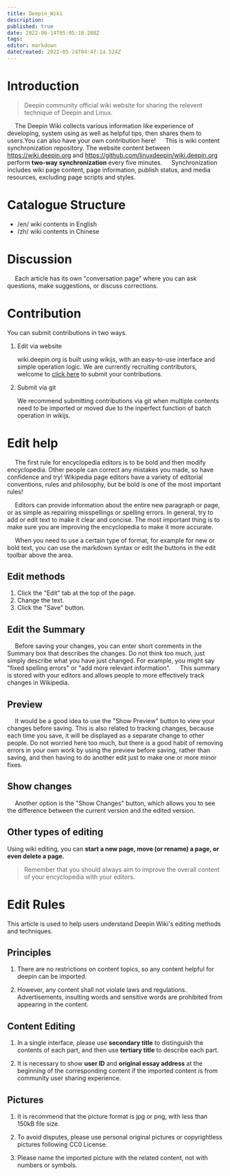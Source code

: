 ```yaml
---
title: Deepin_Wiki
description: 
published: true
date: 2022-06-14T05:05:18.208Z
tags: 
editor: markdown
dateCreated: 2022-05-24T04:47:14.524Z
---
```


# Introduction

 > Deepin community official wiki website for sharing the relevent technique of Deepin and Linux.
 
&emsp; The Deepin Wiki collects various information like experience of developing, system using  as well as helpful tips, then shares them to users.You can also have your own contribution here!
&emsp; This is wiki content synchronization repository. The website content between https://wiki.deepin.org and https://github.com/linuxdeepin/wiki.deepin.org perform **two-way synchronization** every five minutes.
&emsp; Synchronization includes wiki page content, page information, publish status, and media resources, excluding page scripts and styles.

# Catalogue Structure

- /en/ wiki contents in English 
- /zh/ wiki contents in Chinese

# Discussion

&emsp; Each article has its own "conversation page" where you can ask questions, make suggestions, or discuss corrections.

# Contribution

You can submit contributions in two ways.

1. Edit via website

    wiki.deepin.org is built using wikijs, with an easy-to-use interface and simple operation logic. We are currently recruiting contributors, welcome to [click here](https://wiki.deepin.org/zh/%E5%85%B3%E4%BA%8EDeepin/Deepin_Wiki/%E5%8F%82%E4%B8%8E%E6%90%AD%E5%BB%BA) to submit your contributions. 

2. Submit via git

    We recommend submitting contributions via git when multiple contents need to be imported or moved due to the inperfect function of batch operation in wikijs.

# Edit help
&emsp; The first rule for encyclopedia editors is to be bold and then modify encyclopedia. Other people can correct any mistakes you made, so have confidence and try! Wikipedia page editors have a variety of editorial conventions, rules and philosophy, but be bold is one of the most important rules!

&emsp; Editors can provide information about the entire new paragraph or page, or as simple as repairing misspellings or spelling errors. In general, try to add or edit text to make it clear and concise. The most important thing is to make sure you are improving the encyclopedia to make it more accurate.

&emsp; When you need to use a certain type of format, for example for new or bold text, you can use the markdown syntax or edit the buttons in the edit toolbar above the area.
## Edit methods

1. Click the "Edit" tab at the top of the page.
2. Change the text.
3. Click the "Save" button.

## Edit the Summary

&emsp; Before saving your changes, you can enter short comments in the Summary box that describes the changes. Do not think too much, just simply describe what you have just changed. For example, you might say "fixed spelling errors" or "add more relevant information".
&emsp; This summary is stored with your editors and allows people to more effectively track changes in Wikipedia.

## Preview

&emsp; It would be a good idea to use the "Show Preview" button to view your changes before saving. This is also related to tracking changes, because each time you save, it will be displayed as a separate change to other people. Do not worried here too much, but there is a good habit of removing errors in your own work by using the preview before saving, rather than saving, and then having to do another edit just to make one or more minor fixes.

## Show changes

&emsp; Another option is the "Show Changes" button, which allows you to see the difference between the current version and the edited version.

## Other types of editing

 Using wiki editing, you can **start a new page, move (or rename) a page, or even delete a page.**

> Remember that you should always aim to improve the overall content of your encyclopedia with your editors.

# Edit Rules

This article is used to help users understand Deepin Wiki's editing methods and techniques. 

## Principles

1. There are no restrictions on content topics, so any content helpful for deepin can be imported.

2. However, any content shall not violate laws and regulations. Advertisements, insulting words and sensitive words are prohibited from appearing in the content.

## Content Editing

1. In a single interface, please use **secondary title** to distinguish the contents of each part, and then use **tertiary title** to describe each part.

2. It is necessary to show **user ID** and **original essay address** at the beginning of the corresponding content if the imported content is from community user sharing experience.
  
## Pictures
1. It is recommend that the picture format is jpg or png, with less than 150kB file size.

2. To avoid disputes, please use personal original pictures or copyrightless pictures following CC0 License.

3. Please name the imported picture with the related content, not with numbers or symbols.














